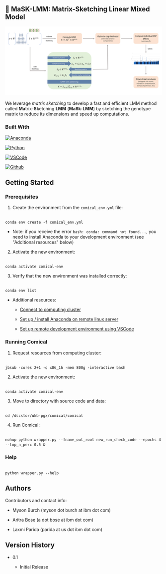 <!-- ABOUT THE PROJECT -->

## :dna: MaSK-LMM: Matrix-Sketching Linear Mixed Model

[![MaSK-LMM Diagram][masklmm]](#)

<!-- <a>![badge-alt-text](images/comical.jpg)</a> -->

We leverage _matrix sketching_ to develop a fast and efficient LMM method called **Ma**trix-**Sk**etching **LMM** (**MaSk-LMM**) by sketching the genotype matrix to reduce its dimensions and speed up computations.

### Built With

<!-- This section should list any major frameworks/libraries used to bootstrap your project. Leave any add-ons/plugins for the acknowledgements section. Here are a few examples. -->

[![Anaconda][Anaconda.com]][Anaconda-url]

[![Python][Python.com]][Python-url]

[![VSCode][VSCode.com]][VSCode-url]

[![Github][Github.com]][Github-url]

<!-- [![Jupyter][Jupyter.com]][Jupyter-url] -->

## Getting Started

### Prerequisites

1. Create the environment from the `comical_env.yml` file:

```

conda env create -f comical_env.yml

```

* Note: if you receive the error `bash: conda: command not found...`, you need to install Anaconda to your development environment (see "Additional resources" below)

2. Activate the new environment:

```

conda activate comical-env

```

3. Verify that the new environment was installed correctly:

```

conda env list

```

* Additional resources:

   * [Connect to computing cluster](http://ccc.pok.ibm.com:1313/gettingstarted/newusers/connecting/)

   * [Set up / install Anaconda on remote linux server](https://kengchichang.com/post/conda-linux/)

   * [Set up remote development environment using VSCode](https://code.visualstudio.com/docs/remote/ssh)

<a name="running_comical"></a>

### Running Comical

<!-- [![Notebook Template][notebook]](#running_comical) -->

1. Request resources from computing cluster:

```

jbsub -cores 2+1 -q x86_1h -mem 800g -interactive bash

```

2. Activate the new environment:

```

conda activate comical-env

```

3. Move to directory with source code and data:

```

cd /dccstor/ukb-pgx/comical/comical

```

4. Run Comical:

```

nohup python wrapper.py --fname_out_root new_run_check_code --epochs 4 --top_n_perc 0.5 &

```

<!-- * Note: must be run from same directory containing `data/` folder with the following dependencies:

  * snp-encodings-from-vcf.csv

  * T1_struct_brainMRI_IDPs.csv

  * T1mri.csv

  * pairs.csv -->

### Help

```

python wrapper.py --help

```

## Authors

Contributors and contact info:

* Myson Burch (myson dot burch at ibm dot com)

* Aritra Bose (a dot bose at ibm dot com)

* Laxmi Parida (parida at us dot ibm dot com)

## Version History

<!-- * 0.2

    * Various bug fixes and optimizations

    * See [commit change]() or See [release history]() -->

* 0.1

    * Initial Release

<!-- ## License

This project is licensed under the [NAME HERE] License - see the LICENSE.md file for details -->

<!-- MARKDOWN LINKS & IMAGES -->

<!-- https://www.markdownguide.org/basic-syntax/#reference-style-links -->

[contributors-shield]: https://img.shields.io/github/contributors/othneildrew/Best-README-Template.svg?style=for-the-badge

[contributors-url]: https://github.com/othneildrew/Best-README-Template/graphs/contributors

[forks-shield]: https://img.shields.io/github/forks/othneildrew/Best-README-Template.svg?style=for-the-badge

[forks-url]: https://github.com/othneildrew/Best-README-Template/network/members

[stars-shield]: https://img.shields.io/github/stars/othneildrew/Best-README-Template.svg?style=for-the-badge

[stars-url]: https://github.com/othneildrew/Best-README-Template/stargazers

[issues-shield]: https://img.shields.io/github/issues/othneildrew/Best-README-Template.svg?style=for-the-badge

[issues-url]: https://github.com/othneildrew/Best-README-Template/issues

[license-shield]: https://img.shields.io/github/license/othneildrew/Best-README-Template.svg?style=for-the-badge

[license-url]: https://github.com/othneildrew/Best-README-Template/blob/master/LICENSE.txt

[linkedin-shield]: https://img.shields.io/badge/-LinkedIn-black.svg?style=for-the-badge&logo=linkedin&colorB=555

[linkedin-url]: https://linkedin.com/in/othneildrew

[masklmm]: images/masklmm.jpg

[notebook]: images/screenshot.png

[VSCode.com]: https://img.shields.io/badge/Visual_Studio_Code-033b66?style=for-the-badge&logo=visual%20studio%20code&logoColor=white

[VSCode-url]: https://code.visualstudio.com

[Python.com]: https://img.shields.io/badge/python-3670A0?style=for-the-badge&logo=python&logoColor=ffdd54

[Python-url]: https://www.python.org

[Jupyter.com]: https://img.shields.io/badge/jupyter-%23FA0F00.svg?style=for-the-badge&logo=jupyter&logoColor=white 

[Jupyter-url]: https://jupyter.org

[Github.com]: https://img.shields.io/badge/github-%23006567.svg?style=for-the-badge&logo=github&logoColor=white 

[Github-url]: https://github.com

[Anaconda.com]: https://img.shields.io/badge/Anaconda-%2344A833.svg?style=for-the-badge&logo=anaconda&logoColor=white

[Anaconda-url]: https://conda.io/projects/conda/en/latest/user-guide/tasks/manage-environments.html#activating-an-environment



